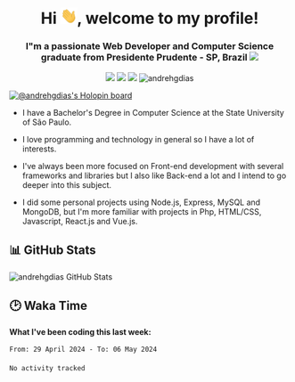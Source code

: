 <h1 align="center">Hi <img src="https://raw.githubusercontent.com/ABSphreak/ABSphreak/master/gifs/Hi.gif" width="30px">, welcome to my profile!</h1>
<h3 align="center">I"m a passionate Web Developer and Computer Science graduate from Presidente Prudente - SP,  Brazil <img src="https://emojipedia-us.s3.dualstack.us-west-1.amazonaws.com/thumbs/160/twitter/282/flag-brazil_1f1e7-1f1f7.png" width="18"/> </h3>
<p align="center"> 
  <a href="https://andredias.dev.br/"><img src ="https://img.shields.io/badge/portfolio-offline-%23.svg?&style=for-the-badge&logo=&logoColor=white%22"></a>
  <a href="https://www.linkedin.com/in/andr%C3%A9-dias-6436811b4/"><img src="https://img.shields.io/badge/linkedin-%230077B5.svg?&style=for-the-badge&logo=linkedin&logoColor=white" /></a>
  <a href="https://www.instagram.com/andrehgdias/"><img src = "https://img.shields.io/badge/instagram-%23E4405F.svg?&style=for-the-badge&logo=instagram&logoColor=white"></a>
  <img height="28px" src="https://komarev.com/ghpvc/?username=andrehgdias&style=flat-square" alt="andrehgdias" />
</p>

[![@andrehgdias's Holopin board](https://holopin.me/andrehgdias)](https://holopin.io/@andrehgdias)

- I have a Bachelor's Degree in Computer Science at the State University of São Paulo.

- I love programming and technology in general so I have a lot of interests.

- I've always been more focused on Front-end development with several frameworks and libraries but I also like Back-end a lot and I intend to go deeper into this subject.

- I did some personal projects using Node.js, Express, MySQL and MongoDB, but I'm more familiar with projects in Php, HTML/CSS, Javascript, React.js and Vue.js.

<h2>📊 GitHub Stats</h2>

<span><img align="center" width="100%" height="155.42px" src="https://github-readme-stats.vercel.app/api?username=andrehgdias&show_icons=true&line_height=27&count_private=true" alt="andrehgdias GitHub Stats"/><span/>

<h2>🕑 Waka Time</h2>

**What I've been coding this last week:**

<!--START_SECTION:waka-->

```txt
From: 29 April 2024 - To: 06 May 2024

No activity tracked
```

<!--END_SECTION:waka-->
